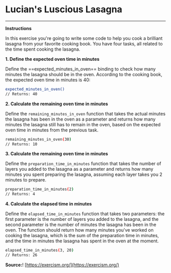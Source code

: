 # Lucian's Luscious Lasagna
---
**Instructions**

In this exercise you're going to write some code to help you cook a brilliant lasagna from your favorite cooking book.
You have four tasks, all related to the time spent cooking the lasagna.

**1. Define the expected oven time in minutes**

Define the ==expected_minutes_in_oven== binding to check how many minutes the lasagna should be in the oven. According to the cooking book, the expected oven time in minutes is 40:
```bash
expected_minutes_in_oven()
// Returns: 40
```

**2. Calculate the remaining oven time in minutes**

Define the `remaining_minutes_in_oven` function that takes the actual minutes the lasagna has been in the oven as a parameter and returns how many minutes the lasagna still has to remain in the oven, based on the expected oven time in minutes from the previous task.
```bash
remaining_minutes_in_oven(30)
// Returns: 10
```
**3. Calculate the remaining oven time in minutes**

Define the `preparation_time_in_minutes` function that takes the number of layers you added to the lasagna as a parameter and returns how many minutes you spent preparing the lasagna, assuming each layer takes you 2 minutes to prepare.
```bash
preparation_time_in_minutes(2)
// Returns: 4
```

**4. Calculate the elapsed time in minutes**

Define the `elapsed_time_in_minutes` function that takes two parameters: the first parameter is the number of layers you added to the lasagna, and the second parameter is the number of minutes the lasagna has been in the oven. The function should return how many minutes you've worked on cooking the lasagna, which is the sum of the preparation time in minutes, and the time in minutes the lasagna has spent in the oven at the moment.
```bash
elapsed_time_in_minutes(3, 20)
// Returns: 26
```
**Source:**! [https://exercism.org/](https://exercism.org/) 